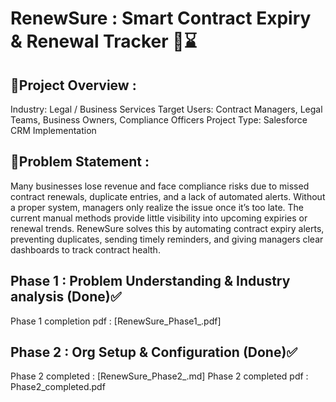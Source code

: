 # RenewSure : Smart Contract Expiry & Renewal Tracker 🔄️⌛ 

## 🔗Project Overview :
Industry: Legal / Business Services
Target Users: Contract Managers, Legal Teams, Business Owners, Compliance Officers
Project Type: Salesforce CRM Implementation

## 🔗Problem Statement :
Many businesses lose revenue and face compliance risks due to missed contract renewals,
duplicate entries, and a lack of automated alerts. Without a proper system, managers only realize
the issue once it’s too late. The current manual methods provide little visibility into upcoming
expiries or renewal trends.
RenewSure solves this by automating contract expiry alerts, preventing duplicates, sending timely
reminders, and giving managers clear dashboards to track contract health.

## Phase 1 : Problem Understanding & Industry analysis (Done)✅
Phase 1 completion pdf : [RenewSure_Phase1_.pdf]

## Phase 2 : Org Setup & Configuration (Done)✅
Phase 2 completed : [RenewSure_Phase2_.md]
Phase 2 completed pdf : Phase2_completed.pdf


